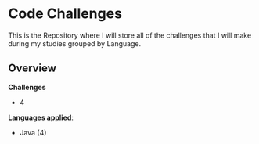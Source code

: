 # Code Challenges

This is the Repository where I will store all of the challenges that I will make during my studies grouped by Language.

## Overview 
**Challenges**
- 4

**Languages applied**: 
 - Java (4)
